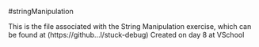 #stringManipulation

This is the file associated with the String Manipulation exercise, which can be found at (https://github...l/stuck-debug)
Created on day 8 at VSchool